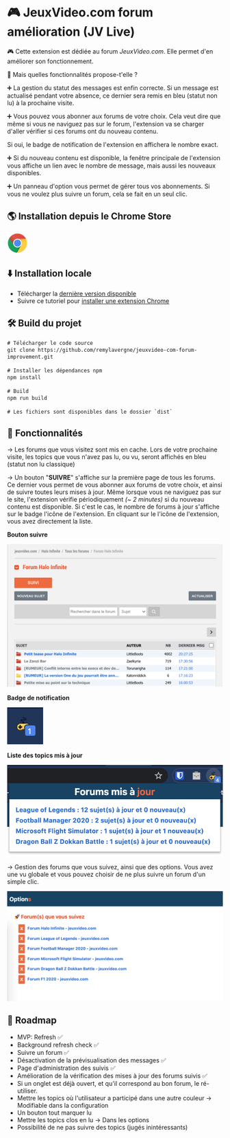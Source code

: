 # 🎮 JeuxVideo.com forum amélioration (JV Live)

🎮 Cette extension est dédiée au forum *JeuxVideo.com*. Elle permet d'en améliorer son fonctionnement. 

🚀 Mais quelles fonctionnalités propose-t'elle ?

➕ La gestion du statut des messages est enfin correcte. Si un message est actualisé pendant votre absence, ce dernier sera remis en bleu (statut non lu) à la prochaine visite.

➕ Vous pouvez vous abonner aux forums de votre choix. Cela veut dire que même si vous ne naviguez pas sur le forum, l'extension va se charger d'aller vérifier si ces forums ont du nouveau contenu.

Si oui, le badge de notification de l'extension en affichera le nombre exact.

➕ Si du nouveau contenu est disponible, la fenêtre principale de l'extension vous affiche un lien avec le nombre de message, mais aussi les nouveaux disponibles.

➕ Un panneau d'option vous permet de gérer tous vos abonnements. Si vous ne voulez plus suivre un forum, cela se fait en un seul clic.

## 🌎 Installation depuis le Chrome Store

<a href="https://chrome.google.com/webstore/detail/jv-live/okldoknjbjfcmcjhjgcbhfpjefheckcd?hl=fr&authuser=0" rel="nofollow" title="JV Live - Store Chrome"><img src="./resources/chrome_128x128.png" width="48" style="max-width:100%;"></a>

## ⬇️ Installation locale

- Télécharger la [dernière version disponible](https://github.com/remylavergne/jeuxvideo-com-forum-improvement/releases)
- Suivre ce tutoriel pour [installer une extension Chrome](https://developer.chrome.com/extensions/getstarted)

## 🛠 Build du projet

```text
# Télécharger le code source
git clone https://github.com/remylavergne/jeuxvideo-com-forum-improvement.git

# Installer les dépendances npm
npm install

# Build
npm run build

# Les fichiers sont disponibles dans le dossier `dist`
```

## 🚀 Fonctionnalités

-> Les forums que vous visitez sont mis en cache. Lors de votre prochaine visite, les topics que vous n'avez pas lu, ou vu, seront affichés en bleu (statut non lu classique)

-> Un bouton "**SUIVRE**" s'affiche sur la première page de tous les forums. Ce dernier vous permet de vous abonner aux forums de votre choix, et ainsi de suivre toutes leurs mises à jour.
Même lorsque vous ne naviguez pas sur le site, l'extension vérifie périodiquement *(~ 2 minutes)* si du nouveau contenu est disponible.
Si c'est le cas, le nombre de forums à jour s'affiche sur le badge l'icône de l'extension. En cliquant sur le l'icône de l'extension, vous avez directement la liste.

**Bouton suivre**

![](resources/follow-button.png)

**Badge de notification**

![](resources/update-badge.png)

**Liste des topics mis à jour**

![](resources/update-links.png)

-> Gestion des forums que vous suivez, ainsi que des options. Vous avez une vu globale et vous pouvez choisir de ne plus suivre un forum d'un simple clic.

![](resources/options-forums.png)

## 🚗 Roadmap

- MVP: Refresh ✅
- Background refresh check ✅
- Suivre un forum ✅
- Désactivation de la prévisualisation des messages ✅
- Page d'administration des suivis ✅
- Amélioration de la vérification des mises à jour des forums suivis ✅
- Si un onglet est déjà ouvert, et qu'il correspond au bon forum, le ré-utiliser.
- Mettre les topics où l'utilisateur a participé dans une autre couleur -> Modifiable dans la configuration
- Un bouton tout marquer lu
- Mettre les topics clos en lu -> Dans les options
- Possibilité de ne pas suivre des topics (jugés inintéressants)
